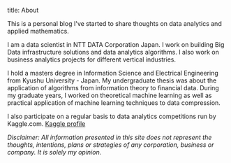 title: About

This is a personal blog I've started to share thoughts on data analytics and applied mathematics.

I am a data scientist in NTT DATA Corporation Japan. I work on building Big Data infrastructure solutions and data analytics algorithms. I also work on business analytics projects for different vertical industries.

I hold a masters degree in Information Science and Electrical Engineering from Kyushu University - Japan. My undergraduate thesis was about the application of algorithms from information theory to financial data. During my graduate years, I worked on theoretical machine learning as well as practical application of machine learning techniques to data compression.

I also participate on a regular basis to data analytics competitions run by Kaggle.com. [Kaggle profile](https://www.kaggle.com/users/52887/adil) 

*Disclaimer: All information presented in this site does not represent the thoughts, intentions, plans or strategies of any corporation, business or company. It is solely my opinion.*